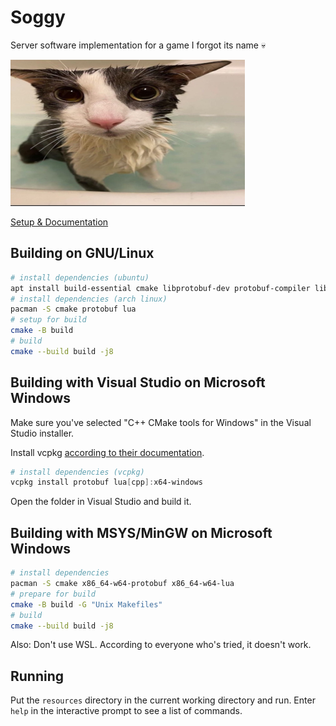 # Soggy

Server software implementation for a game I forgot its name 💀

![soggy cat](soggy_cat.png "soggy cat")

[Setup & Documentation](https://nitter.pussthecat.org/sillysoggycat/)

## Building on GNU/Linux

```sh
# install dependencies (ubuntu)
apt install build-essential cmake libprotobuf-dev protobuf-compiler liblua5.3-dev
# install dependencies (arch linux)
pacman -S cmake protobuf lua
# setup for build
cmake -B build
# build
cmake --build build -j8
```

## Building with Visual Studio on Microsoft Windows

Make sure you've selected "C++ CMake tools for Windows" in the Visual Studio installer.

Install vcpkg [according to their documentation](https://vcpkg.io/en/getting-started.html).

```powershell
# install dependencies (vcpkg)
vcpkg install protobuf lua[cpp]:x64-windows
```

Open the folder in Visual Studio and build it.

## Building with MSYS/MinGW on Microsoft Windows

```sh
# install dependencies
pacman -S cmake x86_64-w64-protobuf x86_64-w64-lua
# prepare for build
cmake -B build -G "Unix Makefiles"
# build
cmake --build build -j8
```

Also: Don't use WSL. According to everyone who's tried, it doesn't work.

## Running

Put the `resources` directory in the current working directory and run. Enter `help` in the interactive prompt to see a list of commands.
